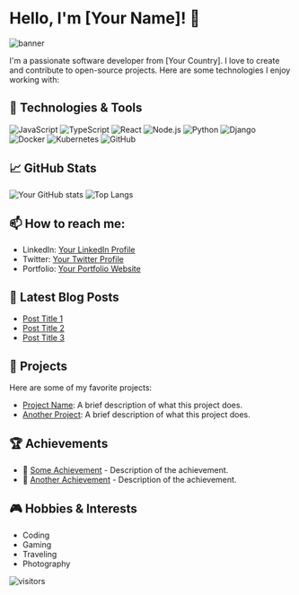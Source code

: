 # Hello, I'm [Your Name]! 👋

![banner](https://user-images.githubusercontent.com/your-banner-url/banner.png)

I'm a passionate software developer from [Your Country]. I love to create and contribute to open-source projects. Here are some technologies I enjoy working with:

## 🔧 Technologies & Tools

![JavaScript](https://img.shields.io/badge/-JavaScript-black?style=flat-square&logo=javascript)
![TypeScript](https://img.shields.io/badge/-TypeScript-007ACC?style=flat-square&logo=typescript)
![React](https://img.shields.io/badge/-React-black?style=flat-square&logo=react)
![Node.js](https://img.shields.io/badge/-Node.js-43853D?style=flat-square&logo=Node.js)
![Python](https://img.shields.io/badge/-Python-black?style=flat-square&logo=Python)
![Django](https://img.shields.io/badge/-Django-092E20?style=flat-square&logo=django)
![Docker](https://img.shields.io/badge/-Docker-2496ED?style=flat-square&logo=docker)
![Kubernetes](https://img.shields.io/badge/-Kubernetes-326CE5?style=flat-square&logo=kubernetes)
![GitHub](https://img.shields.io/badge/-GitHub-181717?style=flat-square&logo=github)

## 📈 GitHub Stats

![Your GitHub stats](https://github-readme-stats.vercel.app/api?username=n4n45h1&show_icons=true&theme=radical)
![Top Langs](https://github-readme-stats.vercel.app/api/top-langs/?username=n4n45h1&layout=compact&theme=radical)

## 📫 How to reach me:

- LinkedIn: [Your LinkedIn Profile](https://www.linkedin.com/in/yourprofile/)
- Twitter: [Your Twitter Profile](https://twitter.com/yourprofile)
- Portfolio: [Your Portfolio Website](https://yourportfolio.com)

## 📝 Latest Blog Posts

<!-- BLOG-POST-LIST:START -->
- [Post Title 1](https://yourblog.com/post1)
- [Post Title 2](https://yourblog.com/post2)
- [Post Title 3](https://yourblog.com/post3)
<!-- BLOG-POST-LIST:END -->

## 🎨 Projects

Here are some of my favorite projects:

- [Project Name](https://github.com/yourusername/projectname): A brief description of what this project does.
- [Another Project](https://github.com/yourusername/anotherproject): A brief description of what this project does.

## 🏆 Achievements

- 🌟 [Some Achievement](https://linktoachievement.com) - Description of the achievement.
- 🥇 [Another Achievement](https://linktoanotherachievement.com) - Description of the achievement.

## 🎮 Hobbies & Interests

- Coding
- Gaming
- Traveling
- Photography

![visitors](https://visitor-badge.glitch.me/badge?page_id=n4n45h1.n4n45h1)
